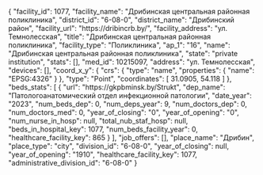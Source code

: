 {
    "facility_id": 1077,
    "facility_name": "Дрибинская центральная районная поликлиника",
    "district_id": "6-08-0",
    "district_name": "Дрибинский район",
    "facility_url": "https:\/\/dribincrb.by\/",
    "facility_address": "ул. Темнолесская",
    "title": "Дрибинская центральная районная поликлиника",
    "facility_type": "Поликлиника",
    "ap_1": "16",
    "name": "Дрибинская центральная районная поликлиника",
    "state": "private institution",
    "stats": [],
    "med_id": 10215097,
    "address": "ул. Темнолесская",
    "devices": [],
    "coord_x_y": {
        "crs": {
            "type": "name",
            "properties": {
                "name": "EPSG:4326"
            }
        },
        "type": "Point",
        "coordinates": [
            31.0905,
            54.118
        ]
    },
    "beds_stats": [
        {
            "url": "https:\/\/gkpbminsk.by\/Strukt",
            "dep_name": "Патологоанатомический отдел инфекционной патологии",
            "date_year": "2023",
            "num_beds_dep": 0,
            "num_deps_year": 9,
            "num_doctors_dep": 0,
            "num_doctors_med": 0,
            "year_of_closing": "0",
            "year_of_opening": "0",
            "num_nurse_in_hosp": null,
            "total_nub_staf_hosp": null,
            "beds_in_hospital_key": 1077,
            "num_beds_facility_year": 0,
            "healthcare_facility_key": 865
        }
    ],
    "job_offers": [],
    "place_name": "Дрибин",
    "place_type": "city",
    "division_id": "6-08-0",
    "year_of_closing": null,
    "year_of_opening": "1910",
    "healthcare_facility_key": 1077,
    "administrative_division_id": "6-08-0"
}
